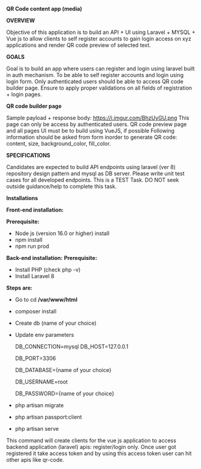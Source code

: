 **QR Code content app (media)**

**OVERVIEW**

Objective of this application is to build an API + UI using Laravel + MYSQL + Vue js to allow clients to self register accounts to gain login access on xyz applications and render QR code preview of selected text.

**GOALS**

Goal is to build an app where users can register and login using laravel built in auth mechanism.
To be able to self register accounts and login using login form.
Only authenticated users should be able to access QR code builder page.
Ensure to apply proper validations on all fields of registration + login pages.

**QR code builder page**

Sample payload + response body: https://i.imgur.com/BhzUyGU.png This page can only be access by authenticated users.
QR code preview page and all pages UI must be to build using VueJS, if possible Following information should be asked from form inorder to generate QR code: content, size, background_color, fill_color.

**SPECIFICATIONS**

Candidates are expected to build API endpoints using laravel (ver 8) repository design pattern and mysql as DB server.
Please write unit test cases for all developed endpoints. This is a TEST Task. DO NOT seek outside guidance/help to complete this task.

**Installations**

**Front-end installation:**

**Prerequisite:**
- Node js (version 16.0 or higher) install
- npm install
- npm run prod


**Back-end installation:**
**Prerequisite:**
- Install PHP (check php -v)
- Install Laravel 8
  
**Steps are:**
- Go to cd **/var/www/html**
- composer install
- Create db (name of your choice)
- Update env parameters

  DB_CONNECTION=mysql
  DB_HOST=127.0.0.1

  DB_PORT=3306

  DB_DATABASE={name of your choice}

  DB_USERNAME=root

  DB_PASSWORD={name of your choice}


- php artisan migrate
- php artisan passport:client
- php artisan serve

This command will create clients for the vue js application to access backend application (laravel) apis: register/login only.
Once user got registered it take access token and by using this access token user can hit other apis like qr-code.
